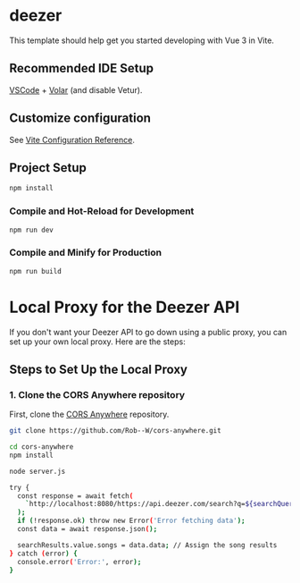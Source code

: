 # deezer

This template should help get you started developing with Vue 3 in Vite.

## Recommended IDE Setup

[VSCode](https://code.visualstudio.com/) + [Volar](https://marketplace.visualstudio.com/items?itemName=Vue.volar) (and disable Vetur).

## Customize configuration

See [Vite Configuration Reference](https://vite.dev/config/).

## Project Setup

```sh
npm install
```

### Compile and Hot-Reload for Development

```sh
npm run dev
```

### Compile and Minify for Production

```sh
npm run build
```


# Local Proxy for the Deezer API

If you don't want your Deezer API to go down using a public proxy, you can set up your own local proxy. Here are the steps:

## Steps to Set Up the Local Proxy

### 1. Clone the CORS Anywhere repository

First, clone the [CORS Anywhere](https://github.com/Rob--W/cors-anywhere.git) repository.

```bash
git clone https://github.com/Rob--W/cors-anywhere.git

cd cors-anywhere
npm install

node server.js

try {
  const response = await fetch(
    `http://localhost:8080/https://api.deezer.com/search?q=${searchQuery.value}`
  );
  if (!response.ok) throw new Error('Error fetching data');
  const data = await response.json();

  searchResults.value.songs = data.data; // Assign the song results
} catch (error) {
  console.error('Error:', error);
}
